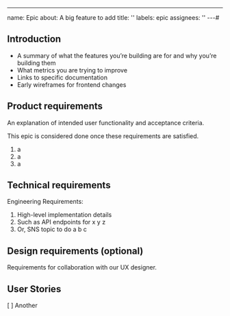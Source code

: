 ---

name: Epic
about: A big feature to add
title: ''
labels: epic
assignees: ''
---# <Epic Title>

## Introduction

- A summary of what the features you’re building are for and why you’re building them
- What metrics you are trying to improve
- Links to specific documentation
- Early wireframes for frontend changes

## Product requirements

An explanation of intended user functionality and acceptance criteria.

This epic is considered done once these requirements are satisfied.

1. a
2. a
3. a

## Technical requirements

Engineering Requirements:

1. High-level implementation details
2. Such as API endpoints for x y z
3. Or, SNS topic to do a b c

## Design requirements (optional)

Requirements for collaboration with our UX designer.

## User Stories

[ ] Another
